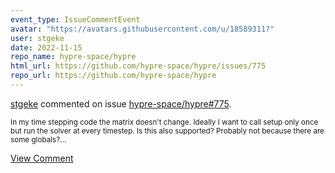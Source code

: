 ```yaml
---
event_type: IssueCommentEvent
avatar: "https://avatars.githubusercontent.com/u/18589311?"
user: stgeke
date: 2022-11-15
repo_name: hypre-space/hypre
html_url: https://github.com/hypre-space/hypre/issues/775
repo_url: https://github.com/hypre-space/hypre
---
```


<a href='https://github.com/stgeke' target='_blank'>stgeke</a> commented on issue <a href='https://github.com/hypre-space/hypre/issues/775' target='_blank'>hypre-space/hypre#775</a>.

<small>In my time stepping code the matrix doesn't change. Ideally I want to call setup only once but run the solver at every timestep. Is this also supported? Probably not because there are some globals?...</small>

<a href='https://github.com/hypre-space/hypre/issues/775' target='_blank'>View Comment</a>